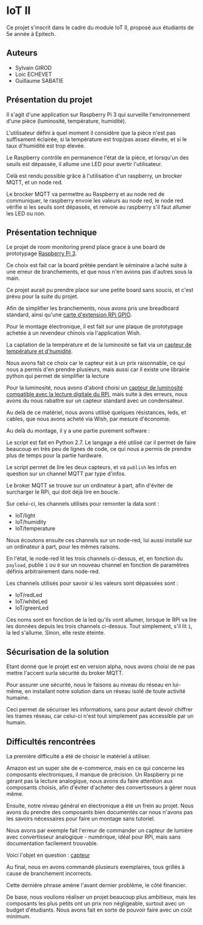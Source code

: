 # IoT II

Ce projet s'inscrit dans le cadre du module IoT II, proposé aux étudiants de 5e année à Epitech.

## Auteurs

* Sylvain GIROD
* Loic ECHEVET
* Guillaume SABATIE

## Présentation du projet

Il s'agit d'une application sur Raspberry Pi 3 qui surveille l'environnement d'une pièce (luminosité, température, humidité).

L'utilisateur défini à quel moment il considère que la pièce n'est pas suffisament éclairée, si la température est trop/pas assez élevée, et si le taux d'humidité est trop élevée.

Le Raspberry contrôle en permanence l'état de la pièce, et lorsqu'un des seuils est dépassée, il allume une LED pour avertir l'utilisateur.

Celà est rendu possible grâce à l'utilisation d'un raspberry, un brocker MQTT, et un node red.

Le brocker MQTT va permettre au Raspberry et au node red de communiquer, le raspberry envoie les valeurs au node red, le node red vérifie si les seuils sont dépassés, et renvoie au raspberry s'il faut allumer les LED ou non.

## Présentation technique

Le projet de room monitoring prend place grace à une board de prototypage [Raspberry Pi 3](https://www.amazon.fr/Raspberry-Pi-Carte-M%C3%A8re-Model/dp/B01CD5VC92).

Ce choix est fait car la board prêtée pendant le séminaire a laché suite à une erreur de branchements, et que nous n'en avions pas d'autres sous la main.

Ce projet aurait pu prendre place sur une petite board sans soucis, et c'est prévu pour la suite du projet.

Afin de simplifier les branchements, nous avons pris une breadboard standard, ainsi qu'une [carte d'extension RPi GPIO](https://www.amazon.fr/gp/product/B01N562X2P/ref=oh_aui_detailpage_o01_s00?ie=UTF8&psc=1).

Pour le montage électronique, il est fait sur une plaque de prototypage achetée à un revendeur chinois via l'application Wish.

La captation de la température et de la luminosité se fait via un [capteur de température et d'humidité](https://www.amazon.fr/gp/product/B06XF4TNT9/ref=oh_aui_detailpage_o03_s00?ie=UTF8&psc=1).

Nous avons fait ce choix car le capteur est à un prix raisonnable, ce qui nous a permis d'en prendre plusieurs, mais aussi car il existe une librairie python qui permet de simplifier la lecture

Pour la luminosité, nous avons d'abord choisi un [capteur de luminosité compatible avec la lecture digitale du RPi](https://www.amazon.fr/gp/product/B01LX0K01H/ref=oh_aui_detailpage_o04_s00?ie=UTF8&psc=1), mais suite à des erreurs, nous avons du nous rabattre sur un capteur standard avec un condensateur.

Au delà de ce matériel, nous avons utilisé quelques résistances, leds, et cables, que nous avons acheté via Wish, par mesure d'économie.

Au delà du montage, il y a une partie purement software :

Le script est fait en Python 2.7. Le langage a été utilisé car il permet de faire beaucoup en très peu de lignes de code, ce qui nous a permis de prendre plus de temps pour la partie hardware.

Le script permet de lire les deux capteurs, et va `publish` les infos en question sur un channel MQTT par type d'infos.

Le broker MQTT se trouve sur un ordinateur à part, afin d'éviter de surcharger le RPi, qui doit déjà lire en boucle.

Sur celui-ci, les channels utilisés pour remonter la data sont :
* IoT/light
* IoT/humidity
* IoT/temperature

Nous écoutons ensuite ces channels sur un node-red, lui aussi installé sur un ordinateur à part, pour les mêmes raisons.

En l'état, le node-red lit les trois channels ci-dessus, et, en fonction du `payload`, publie `1` ou `0` sur un nouveau channel en fonction de paramètres définis arbitrairement dans node-red.

Les channels utilisés pour savoir si les valeurs sont dépassées sont :
* IoT/redLed
* IoT/whiteLed
* IoT/greenLed

Ces noms sont en fonction de la led qu'ils vont allumer, lorsque le RPi va lire les données depuis les trois channels ci-dessus. Tout simplement, s'il lit `1`, la led s'allume. Sinon, elle reste éteinte.

## Sécurisation de la solution

Etant donné que le projet est en version alpha, nous avons choisi de ne pas mettre l'accent surla sécurité du broker MQTT.

Pour assurer une sécurité, nous le faisons au niveau du réseau en lui-même, en installant notre solution dans un réseau isolé de toute activité humaine.

Ceci permet de sécuriser les informations, sans pour autant devoir chiffrer les trames réseau, car celui-ci n'est tout simplement pas accessible par un humain.

## Difficultés rencontrées

La première difficulté a été de choisir le matériel à utiliser.

Amazon est un super site de e-commerce, mais en ce qui concerne les composants electroniques, il manque de précision. Un Raspberry pi ne gérant pas la lecture analogique, nous avons du faire attention aux composants choisis, afin d'éviter d'acheter des convertisseurs à gérer nous même.


Ensuite, notre niveau général en électronique a été un frein au projet. Nous avons du prendre des composants bien documentés car nous n'avons pas les savoirs nécessaires pour faire un montage sans tutoriel.

Nous avons par exemple fait l'erreur de commander un capteur de lumière avec convertisseur analogique - numérique, idéal pour RPi, mais sans documentation facilement trouvable.

Voici l'objet en question : [capteur](https://www.amazon.fr/gp/product/B01LX0K01H/ref=oh_aui_detailpage_o04_s00?ie=UTF8&psc=1)

Au final, nous en avons commandé plusieurs exemplaires, tous grillés à cause de branchement incorrects.

Cette dernière phrase amène l'avant dernier problème, le côté financier.

De base, nous voulions réaliser un projet beaucoup plus ambitieux, mais les composants les plus petits ont un prix non négligeable, surtout avec un budget d'étudiants. Nous avons fait en sorte de pouvoir faire avec un coût minimum.